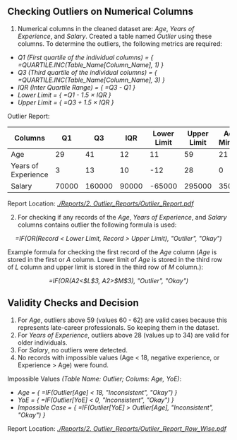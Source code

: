 ## Checking Outliers on Numerical Columns
1. Numerical columns in the cleaned dataset are: *Age*, *Years of Experience*, and *Salary*. Created a table named *Outlier* using these columns. To determine the outliers, the following metrics are required:
<ul>
    <li><i>Q1 (First quartile of the individual columns) = { =QUARTILE.INC(Table_Name[Column_Name], 1) }</i></li>
    <li><i>Q3 (Third quartile of the individual columns) = { =QUARTILE.INC(Table_Name[Column_Name], 3) }</i></li>
    <li><i>IQR (Inter Quartile Range) = { =Q3 - Q1 }</i></li>
    <li><i>Lower Limit = { =Q1 - 1.5 × IQR }</i></li>
    <li><i>Upper Limit = { =Q3 + 1.5 × IQR }</i></li>
</ul>

Outlier Report:

| Columns              | Q1     | Q3     | IQR    | Lower Limit | Upper Limit | Actual Minimum | Actual Maximum |
|----------------------|--------|--------|--------|-------------|-------------|---------|---------|
| Age                  | 29     | 41     | 12     | 11          | 59          | 21      | 62      |
| Years of Experience  | 3      | 13     | 10     | -12         | 28          | 0       | 34      |
| Salary               | 70000  | 160000 | 90000  | -65000      | 295000      | 350     | 250000  |

Report Location: [*./Reports/2. Outlier_Reports/Outlier_Report.pdf*](https://github.com/n1sarga/Salary_Data_Analysis/blob/main/Reports/2.%20Outlier_Report/Outlier_Report.pdf)

2. For checking if any records of the <i>Age</i>, <i>Years of Experience</i>, and <i>Salary</i> columns contains outlier the following formula is used:
<p align="center">
    <em>=IF(OR(Record < Lower Limit, Record > Upper Limit), "Outlier", "Okay")</em>
</p>
Example formula for checking the first record of the <i>Age</i> column (<i>Age</i> is stored in the first or <i>A</i> column. Lower limit of <i>Age</i> is stored in the third row of <i>L</i> column and upper limit is stored in the third row of <i>M</i> column.):
<p align="center">
    <em>=IF(OR(A2<$L$3, A2>$M$3), "Outlier", "Okay")</em>
</p>

## Validity Checks and Decision
1. For <i>Age</i>, outliers above 59 (values 60 - 62) are valid cases because this represents late-career professionals. So keeping them in the dataset.
2. For <i>Years of Experience</i>, outliers above 28 (values up to 34) are valid for older individuals.
3. For <i>Salary</i>, no outliers were detected.
4. No records with impossible values (Age < 18, negative experience, or Experience > Age) were found.

Impossible Values <i>(Table Name: Outlier; Colums: Age, YoE)</i>:
<ul>
    <li><i>Age = { =IF(Outlier[Age] < 18, "Inconsistent", "Okay") }</i></li>
    <li><i>YoE = { =IF(Outlier[YoE] < 0, "Inconsistent", "Okay") }</i></li>
    <li><i>Impossible Case = { =IF(Outlier[YoE] > Outlier[Age], "Inconsistent", "Okay") }</i></li>
</ul>

Report Location: [*./Reports/2. Outlier_Reports/Outlier_Report_Row_Wise.pdf*](https://github.com/n1sarga/Salary_Data_Analysis/blob/main/Reports/2.%20Outlier_Report/Outlier_Report_Row_Wise.pdf)